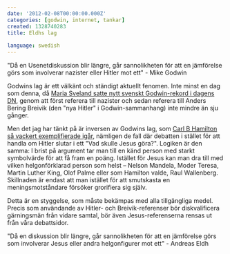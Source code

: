 ```yaml
---
date: '2012-02-08T00:00:00.000Z'
categories: [godwin, internet, tankar]
created: 1328740283
title: Eldhs lag
 
language: swedish
---
```


"Då en Usenetdiskussion blir längre, går sannolikheten för att en jämförelse görs som involverar nazister eller Hitler mot ett" - Mike Godwin

Godwins lag är ett välkänt och ständigt aktuellt fenomen. Inte minst en dag som denna, då <a href="http://www.dn.se/kultur-noje/debatt-essa/hatet-som-gor-mig-politiskt-deprimerad">Maria Sveland satte nytt svenskt Godwin-rekord i dagens DN</a>, genom att först referera till nazister och sedan referera till Anders Bering Breivik (den "nya Hitler" i Godwin-sammanhang) inte mindre än sju gånger.

Men det jag har tänkt på är inversen av Godwins lag, som <a href="http://www.dn.se/debatt/wallenbergs-anda-finns-inte-i-riksdagen">Carl B Hamilton så vackert exemplifierade igår</a>, nämligen de fall där debatten i stället för att handla om Hitler slutar i ett "Vad skulle Jesus göra?". Logiken är den samma: I brist på argument tar man till en känd person med starkt symbolvärde för att få fram en poäng. Istället för Jesus kan man dra till med vilken helgonförklarad person som helst – Nelson Mandela, Moder Teresa, Martin Luther King, Olof Palme eller som Hamilton valde, Raul Wallenberg. Skillnaden är endast att man istället för att smutskasta en meningsmotståndare försöker grorifiera sig själv.

Detta är en styggelse, som måste bekämpas med alla tillgängliga medel. Precis som användande av Hitler- och Breivik-referenser bör diskvalificera gärningsmän från vidare samtal, bör även Jesus-referenserna rensas ut från våra debattsidor.

"Då en diskussion blir längre, går sannolikheten för att en jämförelse görs som involverar Jesus eller andra helgonfigurer mot ett" - Andreas Eldh
